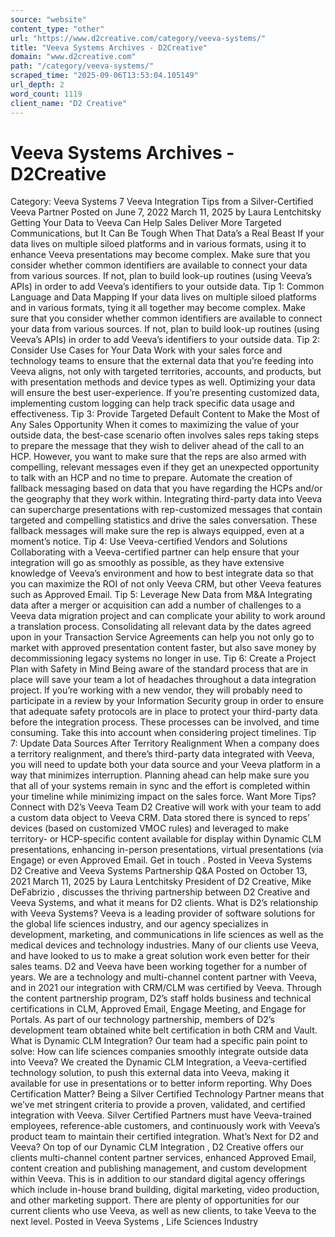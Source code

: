 ```yaml
---
source: "website"
content_type: "other"
url: "https://www.d2creative.com/category/veeva-systems/"
title: "Veeva Systems Archives - D2Creative"
domain: "www.d2creative.com"
path: "/category/veeva-systems/"
scraped_time: "2025-09-06T13:53:04.105149"
url_depth: 2
word_count: 1119
client_name: "D2 Creative"
---
```


# Veeva Systems Archives - D2Creative

Category: Veeva Systems 7 Veeva Integration Tips from a Silver-Certified Veeva Partner Posted on June 7, 2022 March 11, 2025 by Laura Lentchitsky Getting Your Data to Veeva Can Help Sales Deliver More Targeted Communications, but It Can Be Tough When That Data’s a Real Beast If your data lives on multiple siloed platforms and in various formats, using it to enhance Veeva presentations may become complex. Make sure that you consider whether common identifiers are available to connect your data from various sources. If not, plan to build look-up routines (using Veeva’s APIs) in order to add Veeva’s identifiers to your outside data. Tip 1: Common Language and Data Mapping If your data lives on multiple siloed platforms and in various formats, tying it all together may become complex. Make sure that you consider whether common identifiers are available to connect your data from various sources. If not, plan to build look-up routines (using Veeva’s APIs) in order to add Veeva’s identifiers to your outside data. Tip 2: Consider Use Cases for Your Data Work with your sales force and technology teams to ensure that the external data that you’re feeding into Veeva aligns, not only with targeted territories, accounts, and products, but with presentation methods and device types as well. Optimizing your data will ensure the best user-experience. If you’re presenting customized data, implementing custom logging can help track specific data usage and effectiveness. Tip 3: Provide Targeted Default Content to Make the Most of Any Sales Opportunity When it comes to maximizing the value of your outside data, the best-case scenario often involves sales reps taking steps to prepare the message that they wish to deliver ahead of the call to an HCP. However, you want to make sure that the reps are also armed with compelling, relevant messages even if they get an unexpected opportunity to talk with an HCP and no time to prepare. Automate the creation of fallback messaging based on data that you have regarding the HCPs and/or the geography that they work within. Integrating third-party data into Veeva can supercharge presentations with rep-customized messages that contain targeted and compelling statistics and drive the sales conversation. These fallback messages will make sure the rep is always equipped, even at a moment’s notice. Tip 4: Use Veeva-certified Vendors and Solutions Collaborating with a Veeva-certified partner can help ensure that your integration will go as smoothly as possible, as they have extensive knowledge of Veeva’s environment and how to best integrate data so that you can maximize the ROI of not only Veeva CRM, but other Veeva features such as Approved Email. Tip 5: Leverage New Data from M&A Integrating data after a merger or acquisition can add a number of challenges to a Veeva data migration project and can complicate your ability to work around a translation process. Consolidating all relevant data by the dates agreed upon in your Transaction Service Agreements can help you not only go to market with approved presentation content faster, but also save money by decommissioning legacy systems no longer in use. Tip 6: Create a Project Plan with Safety in Mind Being aware of the standard process that are in place will save your team a lot of headaches throughout a data integration project. If you’re working with a new vendor, they will probably need to participate in a review by your Information Security group in order to ensure that adequate safety protocols are in place to protect your third-party data before the integration process. These processes can be involved, and time consuming. Take this into account when considering project timelines. Tip 7: Update Data Sources After Territory Realignment When a company does a territory realignment, and there’s third-party data integrated with Veeva, you will need to update both your data source and your Veeva platform in a way that minimizes interruption. Planning ahead can help make sure you that all of your systems remain in sync and the effort is completed within your timeline while minimizing impact on the sales force. Want More Tips? Connect with D2’s Veeva Team D2 Creative will work with your team to add a custom data object to Veeva CRM. Data stored there is synced to reps’ devices (based on customized VMOC rules) and leveraged to make territory- or HCP-specific content available for display within Dynamic CLM presentations, enhancing in-person presentations, virtual presentations (via Engage) or even Approved Email. Get in touch . Posted in Veeva Systems D2 Creative and Veeva Systems Partnership Q&A Posted on October 13, 2021 March 11, 2025 by Laura Lentchitsky President of D2 Creative, Mike DeFabrizio , discusses the thriving partnership between D2 Creative and Veeva Systems, and what it means for D2 clients. What is D2’s relationship with Veeva Systems? Veeva is a leading provider of software solutions for the global life sciences industry, and our agency specializes in development, marketing, and communications in life sciences as well as the medical devices and technology industries. Many of our clients use Veeva, and have looked to us to make a great solution work even better for their sales teams. D2 and Veeva have been working together for a number of years. We are a technology and multi-channel content partner with Veeva, and in 2021 our integration with CRM/CLM was certified by Veeva. Through the content partnership program, D2’s staff holds business and technical certifications in CLM, Approved Email, Engage Meeting, and Engage for Portals. As part of our technology partnership, members of D2’s development team obtained white belt certification in both CRM and Vault. What is Dynamic CLM Integration? Our team had a specific pain point to solve: How can life sciences companies smoothly integrate outside data into Veeva? We created the Dynamic CLM Integration, a Veeva-certified technology solution, to push this external data into Veeva, making it available for use in presentations or to better inform reporting. Why Does Certification Matter? Being a Silver Certified Technology Partner means that we’ve met stringent criteria to provide a proven, validated, and certified integration with Veeva. Silver Certified Partners must have Veeva-trained employees, reference-able customers, and continuously work with Veeva’s product team to maintain their certified integration. What’s Next for D2 and Veeva? On top of our Dynamic CLM Integration , D2 Creative offers our clients multi-channel content partner services, enhanced Approved Email, content creation and publishing management, and custom development within Veeva. This is in addition to our standard digital agency offerings which include in-house brand building, digital marketing, video production, and other marketing support. There are plenty of opportunities for our current clients who use Veeva, as well as new clients, to take Veeva to the next level. Posted in Veeva Systems , Life Sciences Industry
